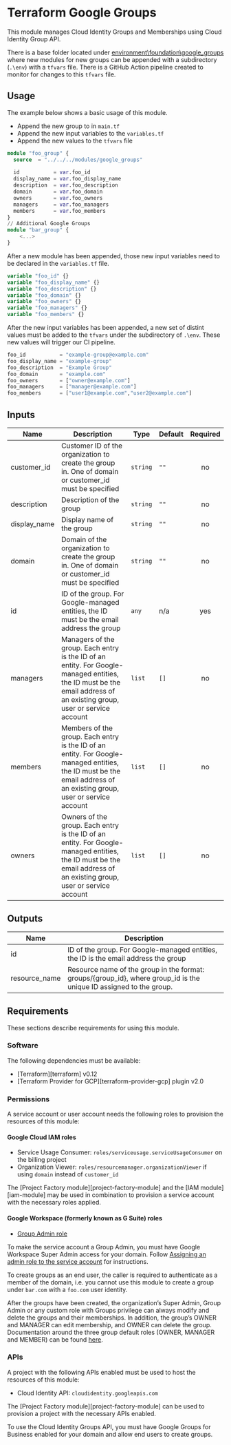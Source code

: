 # Terraform Google Groups

This module manages Cloud Identity Groups and Memberships using Cloud Identity Group API.

There is a base folder located under [environment\foundation\google_groups](../../environment/foundation/google_groups) where new modules for new groups can be appended with a subdirectory (`.\env`) with a `tfvars` file. There is a GitHub Action pipeline created to monitor for changes to this `tfvars` file.

## Usage
The example below shows a basic usage of this module.
* Append the new group to in `main.tf`
* Append the new input variables to the `variables.tf`
* Append the new values to the `tfvars` file

```terraform
module "foo_group" {
  source  = "../../../modules/google_groups"
  
  id           = var.foo_id
  display_name = var.foo_display_name
  description  = var.foo_description
  domain       = var.foo_domain
  owners       = var.foo_owners
  managers     = var.foo_managers
  members      = var.foo_members
}
// Additional Google Groups
module "bar_group" {
    <...>
}
```
After a new module has been appended, those new input variables need to be declared in the `variables.tf` file.
```terraform
variable "foo_id" {}
variable "foo_display_name" {}
variable "foo_description" {}
variable "foo_domain" {}
variable "foo_owners" {}
variable "foo_managers" {}
variable "foo_members" {}
```
After the new input variables has been appended, a new set of distint values must be added to the `tfvars` under the subdirectory of `.\env`. These new values will trigger our CI pipeline.
```tfvars
foo_id           = "example-group@example.com"
foo_display_name = "example-group"
foo_description  = "Example Group"
foo_domain       = "example.com"
foo_owners       = ["owner@example.com"]
foo_managers     = ["manager@example.com"]
foo_members      = ["user1@example.com","user2@example.com"]
```

## Inputs

| Name | Description | Type | Default | Required |
|------|-------------|------|---------|:--------:|
| customer\_id | Customer ID of the organization to create the group in. One of domain or customer\_id must be specified | `string` | `""` | no |
| description | Description of the group | `string` | `""` | no |
| display\_name | Display name of the group | `string` | `""` | no |
| domain | Domain of the organization to create the group in. One of domain or customer\_id must be specified | `string` | `""` | no |
| id | ID of the group. For Google-managed entities, the ID must be the email address the group | `any` | n/a | yes |
| managers | Managers of the group. Each entry is the ID of an entity. For Google-managed entities, the ID must be the email address of an existing group, user or service account | `list` | `[]` | no |
| members | Members of the group. Each entry is the ID of an entity. For Google-managed entities, the ID must be the email address of an existing group, user or service account | `list` | `[]` | no |
| owners | Owners of the group. Each entry is the ID of an entity. For Google-managed entities, the ID must be the email address of an existing group, user or service account | `list` | `[]` | no |

## Outputs

| Name | Description |
|------|-------------|
| id | ID of the group. For Google-managed entities, the ID is the email address the group |
| resource\_name | Resource name of the group in the format: groups/{group\_id}, where group\_id is the unique ID assigned to the group. |

## Requirements

These sections describe requirements for using this module.

### Software

The following dependencies must be available:

* [Terraform][terraform] v0.12
* [Terraform Provider for GCP][terraform-provider-gcp] plugin v2.0

### Permissions

A service account or user account needs the following roles to provision the
resources of this module:

#### Google Cloud IAM roles

* Service Usage Consumer: `roles/serviceusage.serviceUsageConsumer` on the
    billing project
* Organization Viewer: `roles/resourcemanager.organizationViewer` if using
    `domain` instead of `customer_id`

The [Project Factory module][project-factory-module] and the
[IAM module][iam-module] may be used in combination to provision a service
account with the necessary roles applied.

#### Google Workspace (formerly known as G Suite) roles

* [Group Admin role](https://support.google.com/a/answer/2405986?hl=en)

To make the service account a Group Admin, you must have Google Workspace Super
Admin access for your domain. Follow
[Assigning an admin role to the service account](https://cloud.google.com/identity/docs/how-to/setup#assigning_an_admin_role_to_the_service_account)
for instructions.

To create groups as an end user, the caller is required to authenticate as a
member of the domain, i.e. you cannot use this module to create a group under
`bar.com` with a `foo.com` user identity.

After the groups have been created, the organization’s Super Admin, Group Admin
or any custom role with Groups privilege can always modify and delete the groups
and their memberships. In addition, the group’s OWNER and MANAGER can edit
membership, and OWNER can delete the group. Documentation around the three group
default roles (OWNER, MANAGER and MEMBER) can be found
[here](https://support.google.com/a/answer/167094?hl=en).

### APIs

A project with the following APIs enabled must be used to host the resources of
this module:

* Cloud Identity API: `cloudidentity.googleapis.com`

The [Project Factory module][project-factory-module] can be used to provision a
project with the necessary APIs enabled.

To use the Cloud Identity Groups API, you must have Google Groups for Business
enabled for your domain and allow end users to create groups.